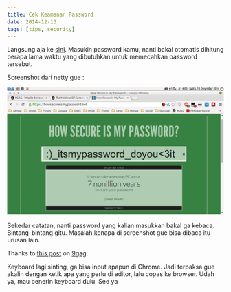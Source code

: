 ```yaml
---
title: Cek Keamanan Password
date: 2014-12-13
tags: [tips, security]
---
```


Langsung aja ke [sini](https://howsecureismypassword.net/). Masukin password kamu, nanti bakal otomatis dihitung berapa lama waktu yang dibutuhkan untuk memecahkan password tersebut.

Screenshot dari netty gue :

![Screenshot](/assets/post-img/cek-keamanan-password.webp)

Sekedar catatan, nanti password yang kalian masukkan bakal ga kebaca. Bintang-bintang gitu. Masalah kenapa di screenshot gue bisa dibaca itu urusan lain.

Thanks to [this post](http://9gag.com/gag/aAVOZ49) on [9gag](http://9gag.com).

Keyboard lagi sinting, ga bisa input apapun di Chrome. Jadi terpaksa gue akalin dengan ketik apa yang perlu di editor, lalu copas ke browser. Udah ya, mau benerin keyboard dulu. See ya
